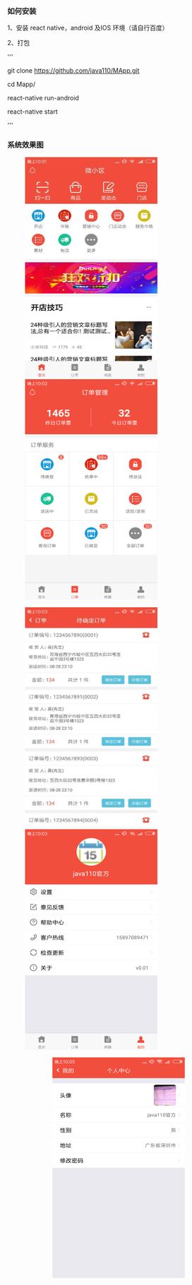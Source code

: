 
### 如何安装

1、安装 react native，android 及IOS 环境（请自行百度）

2、打包

'''

git clone https://github.com/java110/MApp.git

cd Mapp/

react-native run-android

react-native start

'''

### 系统效果图

<figure class="half">
<img width="300" height="500" src="doc/IMG_0599.JPG"/><img width="300" height="500" src="doc/IMG_0600.PNG"/>
</figure>
<figure class="half">
<img width="300" height="500" src="doc/IMG_0601.JPG"/><img width="300" height="500" src="doc/IMG_0602.PNG"/>
</figure>
<center>
<img width="300" height="500" src="doc/IMG_0603.PNG"/>
</center>